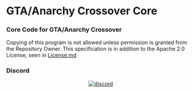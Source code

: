 # GTA/Anarchy Crossover Core

### Core Code for GTA/Anarchy Crossover

Copying of this program is not allowed unless permission is granted from the Repository Owner.
This specification is in addition to the Apache 2.0 License, seen in [License.md](https://github.com/LegoFan48737/Core/blob/master/LICENSE)

### Discord
<div align="center">
<a href="https://discord.gg/c6gQDqA">
        <img src="https://img.shields.io/badge/chat-on%20discord-7289da.svg" alt="discord">
    </a>
</div>
